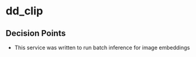 # dd_clip

## Decision Points

* This service was written to run batch inference for image embeddings
